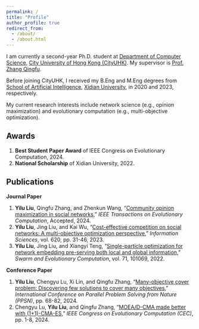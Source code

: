 ```yaml
---
permalink: /
title: "Profile"
author_profile: true
redirect_from: 
  - /about/
  - /about.html
---
```


I am currently a second-year Ph.D. student at [Department of Computer Science](https://www.cs.cityu.edu.hk/), [City University of Hong Kong (CityUHK)](https://www.cityu.edu.hk/). My supervisor is [Prof. Zhang Qingfu](https://www.cs.cityu.edu.hk/~qzhan7/index.html). 

Before joining CityUHK, I received my B.Eng and M.Eng degrees from [School of Artificial Intelligence](https://sai.xidian.edu.cn/), [Xidian University](https://www.xidian.edu.cn/), in 2020 and 2023, respectively.

My current research interests include network science (e.g., opinion maximization) and evolutionary computation (e.g., multi-objective optimization).



Awards
------
1. **Best Student Paper Award** of IEEE Congress on Evolutionary Computation, 2024.
2. **National Scholarship** of Xidian University, 2022.



Publications
------
**Journal Paper**
1. **Yilu Liu**, Qingfu Zhang, and Zhenkun Wang, “[Community opinion maximization in social networks](https://ieeexplore.ieee.org/abstract/document/10606097),” *IEEE Transactions on Evolutionary Computation*, Accepted, 2024.
2. **Yilu Liu**, Jing Liu, and Kai Wu, “[Cost-effective competition on social networks: A multi-objective optimization perspective](https://www.sciencedirect.com/science/article/pii/S0020025522013366),” *Information Sciences*, vol. 620, pp. 31-46, 2023.
3. **Yilu Liu**, Jing Liu, and Xiangyi Teng, “[Single-particle optimization for network embedding pre-serving both local and global information](https://www.sciencedirect.com/science/article/pii/S2210650222000414),” *Swarm and Evolutionary Computation*, vol. 71, 101069, 2022.

**Conference Paper**
1. **Yilu Liu**, Chengyu Lu, Xi Lin, and Qingfu Zhang, “[Many-objective cover problem: Discovering few solutions to cover many objectives](https://link.springer.com/chapter/10.1007/978-3-031-70085-9_5),” *International Conference on Parallel Problem Solving from Nature (PPSN)*, pp. 68-82, 2024.
2. Chengyu Lu, **Yilu Liu**, and Qingfu Zhang, “[MOEA/D-CMA made better with (1+1)-CMA-ES](https://ieeexplore.ieee.org/abstract/document/10612007),” *IEEE Congress on Evolutionary Computation (CEC)*, pp. 1-8, 2024.


